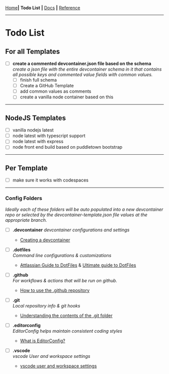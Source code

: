 [Home](README.md)__|__ **Todo List** __|__ [Docs](docs/README.md) __|__ [Reference](reference/README.md)

---

# Todo List

## For all Templates

- [ ] **create a commented devcontainer.json file based on the schema**   
      _create a json file with the entire devcontainer schema in it that contains all possible keys and commented value fields with common values._    
  - [ ] finish full schema
  - [ ] Create a GitHub Template
  - [ ] add common values as comments
  - [ ] create a vanilla node container based on this

---

## NodeJS Templates

- [ ] vanilla nodejs latest
- [ ] node latest with typescript support
- [ ] node latest with express
- [ ] node front end build based on puddletown bootstrap

---

## Per Template

- [ ] make sure it works with codespaces

---

### Config Folders

*Ideally each of these folders will be auto populated into a new devcontainer repo or selected by the devcontainer-template.json file values at the appropriate branch.*
    
- [ ] **.devcontainer**
  *devcontainer configurations and settings*
  - [Creating a devcontainer](https://code.visualstudio.com/docs/devcontainers/create-dev-container)

- [ ] **.dotfiles**     
  *Command line configurations & customizations*
  - [Attlassian Guide to DotFiles](https://www.atlassian.com/git/tutorials/dotfiles) & [Ultimate guide to DotFiles](https://www.daytona.io/dotfiles/ultimate-guide-to-dotfiles)

- [ ] **.github**    
  *For workflows & actions that will be run on github.*
  - [How to use the .github repository](https://www.freecodecamp.org/news/how-to-use-the-dot-github-repository/)

- [ ] **.git**     
  *Local repository info & git hooks*
  - [Understanding the contents of the .git folder](https://dev.to/rajaniraiyn/understanding-the-contents-of-the-git-folder-ef)

- [ ] **.editorconfig**    
  *EditorConfig helps maintain consistent coding styles*
  - [What is EditorConfig?](https://editorconfig.org/)

- [ ] **.vscode**    
  *vscode User and workspace settings*
  - [vscode user and workspace settings](https://code.visualstudio.com/docs/configure/settings)

